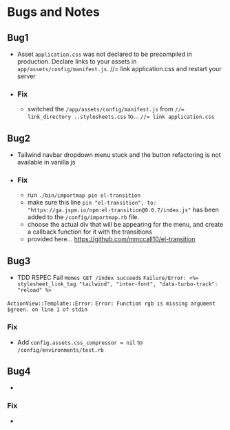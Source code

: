 # Bugs and Notes


## Bug1
- Asset `application.css` was not declared to be precompiled in production. Declare links to your assets in `app/assets/config/manifest.js`. //= link application.css and restart your server
- ### Fix
  - switched the `/app/assets/config/manifest.js` from `//= link_directory ..stylesheets.css` to... `//= link application.css`



## Bug2
- Tailwind navbar dropdown menu stuck and the button refactoring is not available in vanilla js
- ### Fix
  - run `./bin/importmap pin el-transition`
  - make sure this line `pin "el-transition", to: "https://ga.jspm.io/npm:el-transition@0.0.7/index.js"` has been added to the `/config/importmap.rb` file.
  - choose the actual div that will be appearing for the menu, and create a callback function for it with the transitions
  - provided here... https://github.com/mmccall10/el-transition



## Bug3
- TDD RSPEC Fail
`Homes GET /index succeeds`
`Failure/Error: <%= stylesheet_link_tag "tailwind", "inter-font", "data-turbo-track": "reload" %>`

`ActionView::Template::Error:`
`Error: Function rgb is missing argument $green. on line 1 of stdin`
### Fix
- Add `config.assets.css_compressor = nil` to `/config/environments/test.rb`




## Bug4
-
### Fix
-



